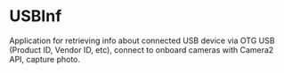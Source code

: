 # USBInf

Application for retrieving info about connected USB device via OTG USB (Product ID, Vendor ID, etc), connect to onboard cameras 
with Camera2 API, capture photo.
